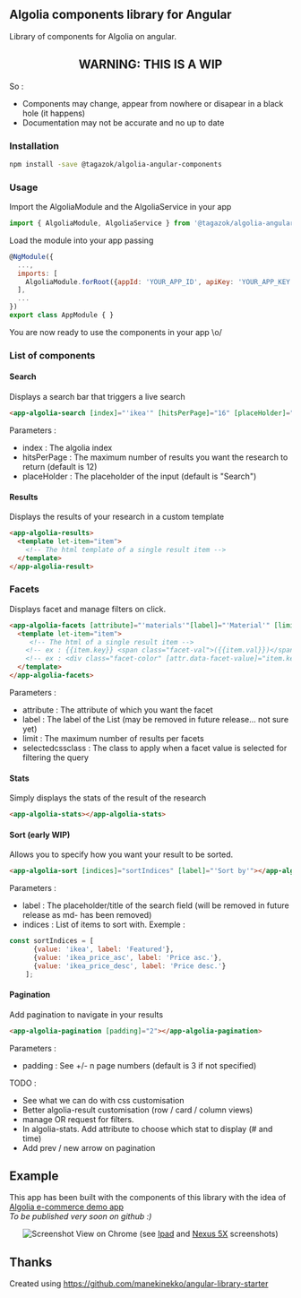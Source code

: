 ## Algolia components library for Angular

Library of components for Algolia on angular.

  <h2 align="center">WARNING: THIS IS A WIP</h2>

So :
* Components may change, appear from nowhere or disapear in a black hole (it happens)
* Documentation may not be accurate and no up to date

### Installation
```sh
npm install -save @tagazok/algolia-angular-components
```

### Usage
Import the AlgoliaModule and the AlgoliaService in your app
```javascript
import { AlgoliaModule, AlgoliaService } from '@tagazok/algolia-angular-components'
```  
  
Load the module into your app passing

```javascript
@NgModule({
  ...,
  imports: [
    AlgoliaModule.forRoot({appId: 'YOUR_APP_ID', apiKey: 'YOUR_APP_KEY'}),
  ],
  ...
})
export class AppModule { }
```
You are now ready to use the components in your app \o/

### List of components

#### Search
Displays a search bar that triggers a live search
```html
<app-algolia-search [index]="'ikea'" [hitsPerPage]="16" [placeHolder]="Enter text..."></app-algolia-search>
```
Parameters :
* index : The algolia index
* hitsPerPage : The maximum number of results you want the research to return (default is 12)
* placeHolder : The placeholder of the input (default is "Search")


#### Results
Displays the results of your research in a custom template
```html
<app-algolia-results>
  <template let-item="item">
    <!-- The html template of a single result item -->
  </template>
</app-algolia-result>
```

### Facets
Displays facet and manage filters on click.
```html
<app-algolia-facets [attribute]="'materials'"[label]="'Material'" [limit]="'10'" [selectedcssclass]="'selected-filter'">
  <template let-item="item">
     <!-- The html of a single result item -->
    <!-- ex : {{item.key}} <span class="facet-val">({{item.val}})</span> -->
    <!-- ex : <div class="facet-color" [attr.data-facet-value]="item.key">&nbsp;</div> -->
  </template>
</app-algolia-facets>
```
Parameters :
* attribute : The attribute of which you want the facet
* label : The label of the List (may be removed in future release... not sure yet)
* limit : The maximum number of results per facets
* selectedcssclass : The class to apply when a facet value is selected for filtering the query


#### Stats
Simply displays the stats of the result of the research
```html
<app-algolia-stats></app-algolia-stats>
```
<!--Parameters :-->

#### Sort (early WIP)
Allows you to specify how you want your result to be sorted.
```html
<app-algolia-sort [indices]="sortIndices" [label]="'Sort by'"></app-algolia-sort>
```
Parameters :
* label : The placeholder/title of the search field (will be removed in future release as md- has been removed)
* indices : List of items to sort with. Exemple :
```javascript
const sortIndices = [
      {value: 'ikea', label: 'Featured'},
      {value: 'ikea_price_asc', label: 'Price asc.'},
      {value: 'ikea_price_desc', label: 'Price desc.'}
    ];
```

#### Pagination
Add pagination to navigate in your results
```html
<app-algolia-pagination [padding]="2"></app-algolia-pagination>
```
Parameters :
* padding : See +/- n page numbers (default is 3 if not specified)

TODO :
* See what we can do with css customisation 
* Better algolia-result customisation (row / card / column views)
* manage OR request for filters.
* In algolia-stats. Add attribute to choose which stat to display (# and time)
* Add prev / new arrow on pagination

## Example
This app has been built with the components of this library with the idea of <a href="https://community.algolia.com/instantsearch.js/examples/e-commerce/">Algolia e-commerce demo app</a>  
*To be published very soon on github :)*
<p align="center">
  <img src="http://oleplus.free.fr/screenshots/algolia-computer-full.png" alt="Screenshot" />
  View on Chrome (see <a href="http://oleplus.free.fr/screenshots/algolia-ipad.png" title="Ipad" target="_blank">Ipad</a> and <a href="http://oleplus.free.fr/screenshots/algolia-android.png" title="Nexus 5X" target="_blank">Nexus 5X</a> screenshots)
</p>


## Thanks
Created using https://github.com/manekinekko/angular-library-starter
